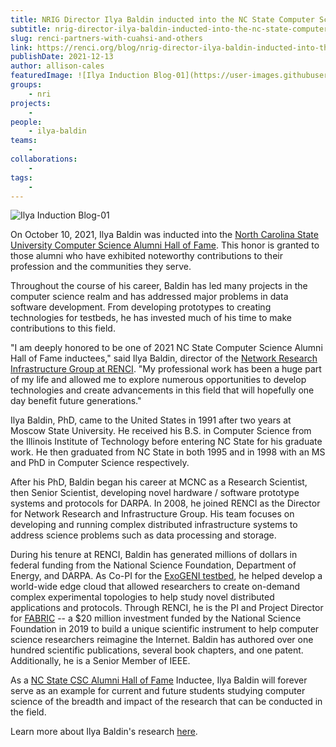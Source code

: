 ```yaml
---
title: NRIG Director Ilya Baldin inducted into the NC State Computer Science Alumni Hall of Fame
subtitle: nrig-director-ilya-baldin-inducted-into-the-nc-state-computer-science-alumni-hall-of-fame
slug: renci-partners-with-cuahsi-and-others
link: https://renci.org/blog/nrig-director-ilya-baldin-inducted-into-the-nc-state-computer-science-alumni-hall-of-fame/
publishDate: 2021-12-13
author: allison-cales
featuredImage: ![Ilya Induction Blog-01](https://user-images.githubusercontent.com/68300939/158511732-0bca83f9-c9b9-4464-9e7e-758a2537b790.png)
groups:
    - nri
projects:
    - 
people:
    - ilya-baldin
teams: 
    - 
collaborations:
    - 
tags:
    - 
---
```


![Ilya Induction Blog-01](https://user-images.githubusercontent.com/68300939/158511732-0bca83f9-c9b9-4464-9e7e-758a2537b790.png)


On October 10, 2021, Ilya Baldin was inducted into the [North Carolina State University Computer Science Alumni Hall of Fame](https://www.csc.ncsu.edu/alumni/hall-of-fame.php). This honor is granted to those alumni who have exhibited noteworthy contributions to their profession and the communities they serve. 

Throughout the course of his career, Baldin has led many projects in the computer science realm and has addressed major problems in data software development. From developing prototypes to creating technologies for testbeds, he has invested much of his time to make contributions to this field.

"I am deeply honored to be one of 2021 NC State Computer Science Alumni Hall of Fame inductees," said Ilya Baldin, director of the [Network Research Infrastructure Group at RENCI](http://nrig.renci.org/). "My professional work has been a huge part of my life and allowed me to explore numerous opportunities to develop technologies and create advancements in this field that will hopefully one day benefit future generations."

Ilya Baldin, PhD, came to the United States in 1991 after two years at Moscow State University. He received his B.S. in Computer Science from the Illinois Institute of Technology before entering NC State for his graduate work. He then graduated from NC State in both 1995 and in 1998 with an MS and PhD in Computer Science respectively.

After his PhD, Baldin began his career at MCNC as a Research Scientist, then Senior Scientist, developing novel hardware / software prototype systems and protocols for DARPA. In 2008, he joined RENCI as the Director for Network Research and Infrastructure Group. His team focuses on developing and running complex distributed infrastructure systems to address science problems such as data processing and storage. 

During his tenure at RENCI, Baldin has generated millions of dollars in federal funding from the National Science Foundation, Department of Energy, and DARPA. As Co-PI for the [ExoGENI testbed](https://renci.org/blog/exogeni-a-critical-step-forward-for-edge-cloud-computing/), he helped develop a world-wide edge cloud that allowed researchers to create on-demand complex experimental topologies to help study novel distributed applications and protocols. Through RENCI, he is the PI and Project Director for [FABRIC](https://fabric-testbed.net/) -- a $20 million investment funded by the National Science Foundation in 2019 to build a unique scientific instrument to help computer science researchers reimagine the Internet. Baldin has authored over one hundred scientific publications, several book chapters, and one patent. Additionally, he is a Senior Member of IEEE.

As a [NC State CSC Alumni Hall of Fame](http://ncsucsc.touchpros.com/SearchBy.aspx) Inductee, Ilya Baldin will forever serve as an example for current and future students studying computer science of the breadth and impact of the research that can be conducted in the field.

Learn more about Ilya Baldin's research [here](http://nrig.renci.org/staff/ilya-baldin/).
